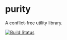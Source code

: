 # purity

A conflict-free utility library.

[![Build Status](https://travis-ci.org/aaemnnosttv/purity.svg?branch=master)](https://travis-ci.org/aaemnnosttv/purity)
